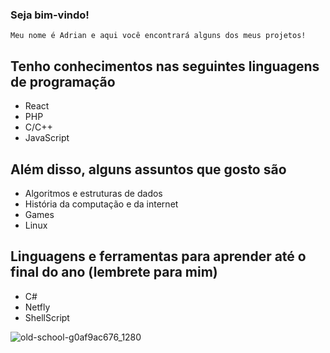### Seja bim-vindo!

```
Meu nome é Adrian e aqui você encontrará alguns dos meus projetos!
```
## Tenho conhecimentos nas seguintes linguagens de programação

- React
- PHP
- C/C++
- JavaScript

## Além disso, alguns assuntos que gosto são

- Algoritmos e estruturas de dados
- História da computação e da internet
- Games
- Linux

## Linguagens e ferramentas para aprender até o final do ano (lembrete para mim)

- C#
- Netfly
- ShellScript

![old-school-g0af9ac676_1280](https://user-images.githubusercontent.com/90357170/168913766-6aa5e297-236c-4d52-ba7d-b52f31313c65.png)
